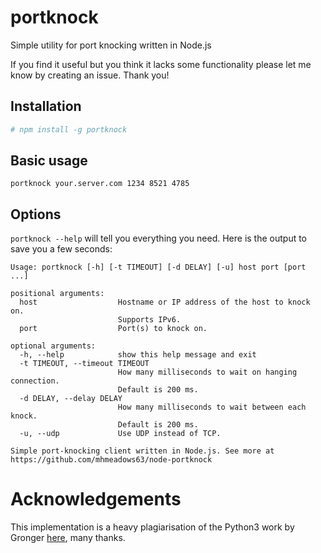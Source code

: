 # portknock

Simple utility for port knocking written in Node.js

If you find it useful but you think it lacks some functionality please let me know by creating an issue. Thank you! 

## Installation

```bash
# npm install -g portknock
```

## Basic usage

`portknock your.server.com 1234 8521 4785`

## Options

`portknock --help` will tell you everything you need. Here is the output to save you a few seconds:

```
Usage: portknock [-h] [-t TIMEOUT] [-d DELAY] [-u] host port [port ...]

positional arguments:
  host                  Hostname or IP address of the host to knock on.
                        Supports IPv6.
  port                  Port(s) to knock on.

optional arguments:
  -h, --help            show this help message and exit
  -t TIMEOUT, --timeout TIMEOUT
                        How many milliseconds to wait on hanging connection.
                        Default is 200 ms.
  -d DELAY, --delay DELAY
                        How many milliseconds to wait between each knock.
                        Default is 200 ms.
  -u, --udp             Use UDP instead of TCP.

Simple port-knocking client written in Node.js. See more at
https://github.com/mhmeadows63/node-portknock
```

# Acknowledgements

This implementation is a heavy plagiarisation of the Python3 work by Gronger 
[here](https://github.com/grongor/knock), many thanks.